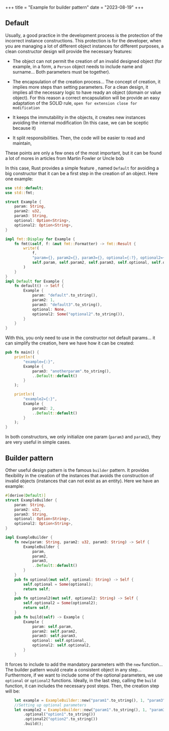 +++
title = "Example for builder pattern"
date = "2023-08-19"
+++

## Default

Usually, a good practice in the development process is the protection of the incorrect instance constructions. This protection is for the developer, when you are managing a lot of different object instances for different purposes, a clean constructor design will provide the necessary features:

- The object can not permit the creation of an invalid designed object (for example, in a form, a `Person` object needs to include name and surname... Both parameters must be together).

- The encapsulation of the creation process... The concept of creation, it implies more steps than setting parameters. For a clean design, it implies all the necessary logic to have ready an object (domain or value object). For this reason a correct encapsulation will be provide an easy adaptation of the SOLID rule, `open for extension close for modification`
- It keeps the immutability in the objects, it creates new instances avoiding the internal modification (In this case, we can be sceptic because it)
- It split responsibilities. Then, the code will be easier to read and maintain,

These points are only a few ones of the most important, but it can be found a lot of mores in articles from Martin Fowler or Uncle bob

In this case, Rust provides a simple feature , named `Default` for avoiding a big constructor that it can be a first step in the creation of an object. Here one example:

```Rust
use std::default;
use std::fmt;

struct Example {
    param: String,
    param2: u32,
    param3: String,
    optional: Option<String>,
    optional2: Option<String>,
}

impl fmt::Display for Example {
    fn fmt(&self, f: &mut fmt::Formatter) -> fmt::Result {
        write!(
            f,
            "param={}, param2={}, param3={}, optional={:?}, optional2={:?}",
            self.param, self.param2, self.param3, self.optional, self.optional2
        )
    }
}
impl Default for Example {
    fn default() -> Self {
        Example {
            param: "default".to_string(),
            param2: 1,
            param3: "default3".to_string(),
            optional: None,
            optional2: Some("optional2".to_string()),
        }
    }
}
```
With this, you only need to use in the constructor not default params... it can simplify the creation, here we have how it can be created:

```Rust
pub fn main() {
    println!(
        "example={:}",
        Example {
            param3: "anotherparam".to_string(),
            ..Default::default()
        }
    );

    println!(
        "example2={:}",
        Example {
            param2: 2,
            ..Default::default()
        }
    );
}
```
In both constructors, we only initialize one param (`param3` and `param2`), they are very useful in simple cases.

## Builder pattern

Other useful design pattern is the famous `builder` pattern. It provides flexibility in the creation of the instances that avoids the construction of invalid objects (instances that can not exist as an entity). Here we have an example: 

```Rust
#[derive(Default)]
struct ExampleBuilder {
    param: String,
    param2: u32,
    param3: String,
    optional: Option<String>,
    optional2: Option<String>,
}

impl ExampleBuilder {
    fn new(param: String, param2: u32, param3: String) -> Self {
        ExampleBuilder {
            param,
            param2,
            param3,
            ..Default::default()
        }
    }
    pub fn optional(mut self, optional: String) -> Self {
        self.optional = Some(optional);
        return self;
    }
    pub fn optional2(mut self, optional2: String) -> Self {
        self.optional2 = Some(optional2);
        return self;
    }
    pub fn build(self) -> Example {
        Example {
            param: self.param,
            param2: self.param2,
            param3: self.param3,
            optional: self.optional,
            optional2: self.optional2,
        }
    }
```

It forces to include to add the mandatory parameters with the `new` function... The builder pattern would create a consistent object in any step... Furthermore, if we want to include some of the optional parameters, we use `optional` or `optional2` functions. Ideally, in the last step, calling the `build` function, it can includes the necessary post steps. Then, the  creation step will be:

```Rust
    let example = ExampleBuilder::new("param1".to_string(), 1, "param3".to_string()).build();
    //Setting up optional parameters
    let example2 = ExampleBuilder::new("param1".to_string(), 1, "param3".to_string())
        .optional("option1".to_string())
        .optional2("option2".to_string())
        .build();
```
